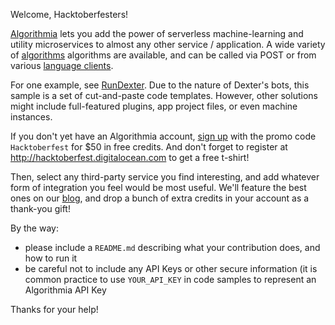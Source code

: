 Welcome, Hacktoberfesters!

[Algorithmia](https://algorithmia.com) lets you add the power of serverless machine-learning and utility microservices to almost any other service / application. A wide variety of [algorithms](https://algorithmia.com/algorithms/) algorithms are available, and can be called via POST or from various [language clients](https://algorithmia.com/developers/clients/).

For one example, see [RunDexter](https://github.com/algorithmiaio/integrations/tree/master/RunDexter). Due to the nature of Dexter's bots, this sample is a set of cut-and-paste code templates. However, other solutions might include full-featured plugins, app project files, or even machine instances.

If you don't yet have an Algorithmia account, [sign up](https://algorithmia.com/signup/) with the promo code `Hacktoberfest` for $50 in free credits.  And don't forget to register at http://hacktoberfest.digitalocean.com to get a free t-shirt!

Then, select any third-party service you find interesting, and add whatever form of integration you feel would be most useful. We'll feature the best ones on our [blog](http://blog.algorithmia.com), and drop a bunch of extra credits in your account as a thank-you gift!

By the way:
- please include a `README.md` describing what your contribution does, and how to run it
- be careful not to include any API Keys or other secure information (it is common practice to use `YOUR_API_KEY` in code samples to represent an Algorithmia API Key

Thanks for your help!
